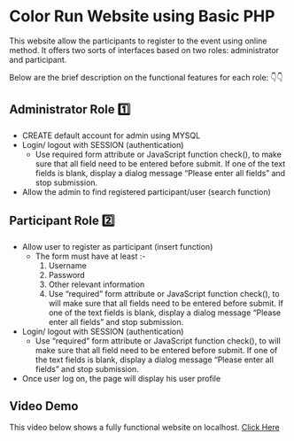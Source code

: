 # Color Run Website using Basic PHP 
This website allow the participants to register to the event using online method. It offers two sorts of interfaces based on two roles: administrator and participant.

Below are the brief description on the functional features for each role: :point_down::point_down:

## Administrator Role :one:
- CREATE default account for admin using MYSQL
- Login/ logout with SESSION (authentication)
  - Use required form attribute or JavaScript function check(), to make sure that all field need to be entered before submit. If one of the text fields is blank, display a dialog message “Please enter all fields” and stop submission.
- Allow the admin to find registered participant/user (search function)

## Participant Role :two:
- Allow user to register as participant (insert function)
  - The form must have at least :-
    1. Username
    2. Password
    3. Other relevant information
    4. Use “required” form attribute or JavaScript function check(), to will make sure that all fields need to be entered before submit. If one of the text fields is blank, display a dialog message “Please enter all fields” and stop submission.
- Login/ logout with SESSION (authentication)
  - Use “required” form attribute or JavaScript function check(), to will make sure that all field need to be entered before submit. If one of the text fields is blank, display a dialog message “Please enter all fields” and stop submission.
- Once user log on, the page will display his user profile

## Video Demo 
This video below shows a fully functional website on localhost.
[Click Here](https://youtu.be/bdtgA8p72Js)
